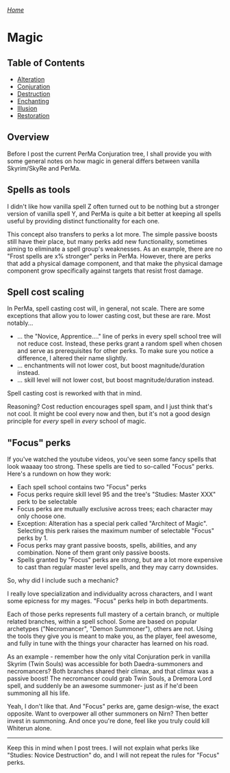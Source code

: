 _[Home](../)_

# Magic

## Table of Contents
* [Alteration](./alteration.md)
* [Conjuration](./conjuration.md)
* [Destruction](./destruction.md)
* [Enchanting](./enchanting.md)
* [Illusion](./illusion.md)
* [Restoration](./restoration.md)

## Overview

Before I post the current PerMa Conjuration tree, I shall provide you with some general notes on how magic in general differs between vanilla Skyrim/SkyRe and PerMa.

## Spells as tools

I didn't like how vanilla spell Z often turned out to be nothing but a stronger version of vanilla spell Y, and PerMa is quite a bit better at keeping all spells useful by providing distinct functionality for each one.

This concept also transfers to perks a lot more. The simple passive boosts still have their place, but many perks add new functionality, sometimes aiming to eliminate a spell group's weaknesses. As an example, there are no "Frost spells are x% stronger" perks in PerMa. However, there are perks that add a physical damage component, and that make the physical damage component grow specifically against targets that resist frost damage.

## Spell cost scaling

In PerMa, spell casting cost will, in general, not scale. There are some exceptions that allow you to lower casting cost, but these are rare. Most notably...

* ... the "Novice, Apprentice...." line of perks in every spell school tree will not reduce cost. Instead, these perks grant a random spell when chosen and serve as prerequisites for other perks. To make sure you notice a difference, I altered their name slightly.
* ... enchantments will not lower cost, but boost magnitude/duration instead.
* ... skill level will not lower cost, but boost magnitude/duration instead.

Spell casting cost is reworked with that in mind.

Reasoning? Cost reduction encourages spell spam, and I just think that's not cool. It might be cool every now and then, but it's not a good design principle for _every_ spell in _every_ school of magic.

## "Focus" perks

If you've watched the youtube videos, you've seen some fancy spells that look waaaay too strong. These spells are tied to so-called "Focus" perks. Here's a rundown on how they work:

* Each spell school contains two "Focus" perks
* Focus perks require skill level 95 and the tree's "Studies: Master XXX" perk to be selectable
* Focus perks are mutually exclusive across trees; each character may only choose one.
* Exception: Alteration has a special perk called "Architect of Magic". Selecting this perk raises the maximum number of selectable "Focus" perks by 1.
* Focus perks may grant passive boosts, spells, abilities, and any combination. None of them grant only passive boosts.
* Spells granted by "Focus" perks are _strong_, but are a lot more expensive to cast than regular master level spells, and they may carry downsides.

So, why did I include such a mechanic?

I really love specialization and individuality across characters, and I want some epicness for my mages. "Focus" perks help in both departments.

Each of those perks represents full mastery of a certain branch, or multiple related branches, within a spell school. Some are based on popular archetypes ("Necromancer", "Demon Summoner"), others are not. Using the tools they give you is meant to make you, as the player, feel awesome, and fully in tune with the things your character has learned on his road.

As an example - remember how the only vital Conjuration perk in vanilla Skyrim (Twin Souls) was accessible for both Daedra-summoners and necromancers? Both branches shared their climax, and that climax was a passive boost! The necromancer could grab Twin Souls, a Dremora Lord spell, and suddenly be an awesome summoner- just as if he'd been summoning all his life.

Yeah, I don't like that. And "Focus" perks are, game design-wise, the exact opposite. Want to overpower all other summoners on Nirn? Then better invest in summoning. And once you're done, feel like you truly could kill Whiterun alone.

-----

Keep this in mind when I post trees. I will not explain what perks like "Studies: Novice Destruction" do, and I will not repeat the rules for "Focus" perks.
